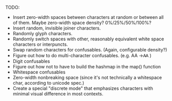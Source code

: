 TODO: 

* Insert zero-width spaces between characters at random or between all of them. Maybe zero-width space density? 0%/25%/50%/100%?
* Insert random, invisible joiner characters.
* Randomly glyph characters.
* Randomly switch spaces with other, reasonably equivalent white space characters or interpuncts.
* Swap random characters for confusables. (Again, configurable density?)
* Figure out how to do multi-character confusables. (e.g. AA ->Ꜳ  )
* Digit confusables
* Figure out how not to have to build the hashmap in the map() function
* Whitespace confusables
* Zero-width nonbreaking space (since it's not technically a whitespace char, according to unicode spec.)
* Create a special "discrete mode" that emphasizes characters with minimal visual difference in most contexts.
